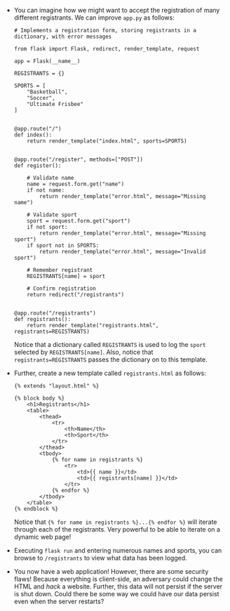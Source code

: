 - You can imagine how we might want to accept the registration of many different registrants. We can improve `app.py` as follows:

      # Implements a registration form, storing registrants in a dictionary, with error messages

      from flask import Flask, redirect, render_template, request

      app = Flask(__name__)

      REGISTRANTS = {}

      SPORTS = [
          "Basketball",
          "Soccer",
          "Ultimate Frisbee"
      ]


      @app.route("/")
      def index():
          return render_template("index.html", sports=SPORTS)


      @app.route("/register", methods=["POST"])
      def register():

          # Validate name
          name = request.form.get("name")
          if not name:
              return render_template("error.html", message="Missing name")

          # Validate sport
          sport = request.form.get("sport")
          if not sport:
              return render_template("error.html", message="Missing sport")
          if sport not in SPORTS:
              return render_template("error.html", message="Invalid sport")

          # Remember registrant
          REGISTRANTS[name] = sport

          # Confirm registration
          return redirect("/registrants")


      @app.route("/registrants")
      def registrants():
          return render_template("registrants.html", registrants=REGISTRANTS)

  Notice that a dictionary called `REGISTRANTS` is used to log the `sport` selected by `REGISTRANTS[name]`. Also, notice that `registrants=REGISTRANTS` passes the dictionary on to this template.

- Further, create a new template called `registrants.html` as follows:

      {% extends "layout.html" %}

      {% block body %}
          <h1>Registrants</h1>
          <table>
              <thead>
                  <tr>
                      <th>Name</th>
                      <th>Sport</th>
                  </tr>
              </thead>
              <tbody>
                  {% for name in registrants %}
                      <tr>
                          <td>{{ name }}</td>
                          <td>{{ registrants[name] }}</td>
                      </tr>
                  {% endfor %}
              </tbody>
          </table>
      {% endblock %}

  Notice that `{% for name in registrants %}...{% endfor %}` will iterate through each of the registrants. Very powerful to be able to iterate on a dynamic web page!

- Executing `flask run` and entering numerous names and sports, you can browse to `/registrants` to view what data has been logged.
- You now have a web application! However, there are some security flaws! Because everything is client-side, an adversary could change the HTML and _hack_ a website. Further, this data will not persist if the server is shut down. Could there be some way we could have our data persist even when the server restarts?
